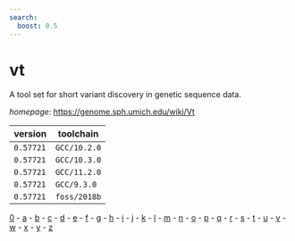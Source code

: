 ```yaml
---
search:
  boost: 0.5
---
```

# vt

A tool set for short variant discovery in genetic sequence data.

*homepage*: <https://genome.sph.umich.edu/wiki/Vt>

version | toolchain
--------|----------
``0.57721`` | ``GCC/10.2.0``
``0.57721`` | ``GCC/10.3.0``
``0.57721`` | ``GCC/11.2.0``
``0.57721`` | ``GCC/9.3.0``
``0.57721`` | ``foss/2018b``

[0](../0/index.md) - [a](../a/index.md) - [b](../b/index.md) - [c](../c/index.md) - [d](../d/index.md) - [e](../e/index.md) - [f](../f/index.md) - [g](../g/index.md) - [h](../h/index.md) - [i](../i/index.md) - [j](../j/index.md) - [k](../k/index.md) - [l](../l/index.md) - [m](../m/index.md) - [n](../n/index.md) - [o](../o/index.md) - [p](../p/index.md) - [q](../q/index.md) - [r](../r/index.md) - [s](../s/index.md) - [t](../t/index.md) - [u](../u/index.md) - [v](../v/index.md) - [w](../w/index.md) - [x](../x/index.md) - [y](../y/index.md) - [z](../z/index.md)


